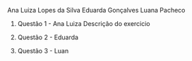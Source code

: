 Ana Luiza Lopes da Silva 
Eduarda Gonçalves
Luana Pacheco

1. Questão 1 - Ana Luiza
Descrição do exercicio 


2. Questão 2 - Eduarda

  

4. Questão 3 - Luan





